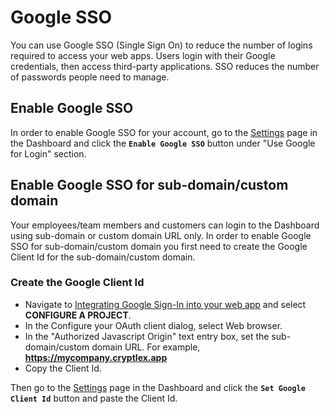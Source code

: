 # Google SSO

You can use Google SSO \(Single Sign On\) to reduce the number of logins required to access your web apps. Users login with their Google credentials, then access third-party applications. SSO reduces the number of passwords people need to manage.

## Enable Google SSO

In order to enable Google SSO for your account, go to the [Settings](https://app.cryptlex.com/settings) page in the Dashboard and click the **`Enable Google SSO`** button under "Use Google for Login" section.

## Enable Google SSO for sub-domain/custom domain

Your employees/team members and customers can login to the Dashboard using sub-domain or custom domain URL only. In order to enable Google SSO for sub-domain/custom domain you first need to create the Google Client Id for the sub-domain/custom domain.

### **Create the Google Client Id**

* Navigate to [Integrating Google Sign-In into your web app](https://developers.google.com/identity/sign-in/web/devconsole-project) and select **CONFIGURE A PROJECT**.
* In the Configure your OAuth client dialog, select Web browser.
* In the "Authorized Javascript Origin" text entry box, set the sub-domain/custom domain URL. For example, **https://mycompany.cryptlex.app**
* Copy the Client Id.

Then go to the [Settings](https://app.cryptlex.com/settings) page in the Dashboard and click the **`Set Google Client Id`** button and paste the Client Id.


